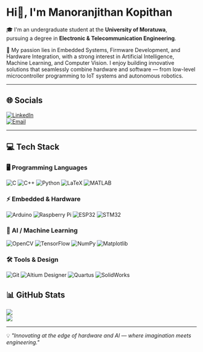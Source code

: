 # Hi👋, I'm Manoranjithan Kopithan

🎓 I'm an undergraduate student at the **University of Moratuwa**,  
pursuing a degree in **Electronic & Telecommunication Engineering**.

🚀 My passion lies in Embedded Systems, Firmware Development, and Hardware Integration,
with a strong interest in Artificial Intelligence, Machine Learning, and Computer Vision.
I enjoy building innovative solutions that seamlessly combine hardware and software — from
low-level microcontroller programming to IoT systems and autonomous robotics.

---

## 🌐 Socials

[![LinkedIn](https://img.shields.io/badge/LinkedIn-%230077B5.svg?logo=linkedin&logoColor=white)](https://linkedin.com/in/kopithanm)  
[![Email](https://img.shields.io/badge/Email-D14836?logo=gmail&logoColor=white)](mailto:samkopithan29@gmail.com)

---

## 💻 Tech Stack

### 🖥 Programming Languages
![C](https://img.shields.io/badge/C-00599C?logo=c&logoColor=white)
![C++](https://img.shields.io/badge/C++-00599C?logo=cplusplus&logoColor=white)
![Python](https://img.shields.io/badge/Python-3776AB?logo=python&logoColor=white)
![LaTeX](https://img.shields.io/badge/LaTeX-008080?logo=latex&logoColor=white)
![MATLAB](https://img.shields.io/badge/MATLAB-0076A8?logo=mathworks&logoColor=white)

### ⚡ Embedded & Hardware
![Arduino](https://img.shields.io/badge/Arduino-00979D?logo=arduino&logoColor=white)
![Raspberry Pi](https://img.shields.io/badge/Raspberry%20Pi-A22846?logo=raspberrypi&logoColor=white)
![ESP32](https://img.shields.io/badge/ESP32-000000?logo=espressif&logoColor=white)
![STM32](https://img.shields.io/badge/STM32-03234B?logo=stmicroelectronics&logoColor=white)

### 🧠 AI / Machine Learning
![OpenCV](https://img.shields.io/badge/OpenCV-5C3EE8?logo=opencv&logoColor=white)
![TensorFlow](https://img.shields.io/badge/TensorFlow-FF6F00?logo=tensorflow&logoColor=white)
![NumPy](https://img.shields.io/badge/NumPy-013243?logo=numpy&logoColor=white)
![Matplotlib](https://img.shields.io/badge/Matplotlib-11557C?logo=matplotlib&logoColor=white)

### 🛠 Tools & Design
![Git](https://img.shields.io/badge/Git-F05032?logo=git&logoColor=white)
![Altium Designer](https://img.shields.io/badge/Altium%20Designer-A5915F?logo=altiumdesigner&logoColor=white)
![Quartus](https://img.shields.io/badge/Quartus-0071C5?logo=intel&logoColor=white)
![SolidWorks](https://img.shields.io/badge/SolidWorks-005386?logo=dassaultsystemes&logoColor=white)


## 📊 GitHub Stats
![](https://github-readme-stats.vercel.app/api?username=kopithan&show_icons=true&theme=radical)  
![](https://github-readme-stats.vercel.app/api/top-langs/?username=kopithan&layout=compact&theme=radical)

---


💡 *"Innovating at the edge of hardware and AI — where imagination meets engineering."*
